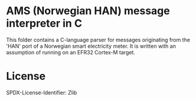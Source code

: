 # AMS (Norwegian HAN) message interpreter in C

This folder contains a C-language parser for messages originating from the 'HAN' port of a Norwegian smart electricity meter.
It is written with an assumption of running on an EFR32 Cortex-M target.

# License
SPDX-License-Identifier: Zlib
